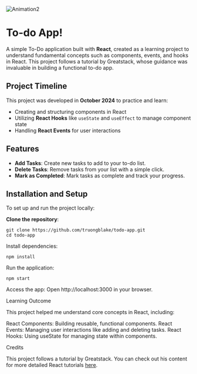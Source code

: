 ![Animation2](https://github.com/user-attachments/assets/9454e773-2525-454a-9c48-be80ab8f84d9)

# To-do App!

A simple To-Do application built with **React**, created as a learning project to understand fundamental concepts such as components, events, and hooks in React. This project follows a tutorial by Greatstack, whose guidance was invaluable in building a functional to-do app.

## Project Timeline

This project was developed in **October 2024** to practice and learn:
- Creating and structuring components in React
- Utilizing **React Hooks** like `useState` and `useEffect` to manage component state
- Handling **React Events** for user interactions

## Features
- **Add Tasks**: Create new tasks to add to your to-do list.
- **Delete Tasks**: Remove tasks from your list with a simple click.
- **Mark as Completed**: Mark tasks as complete and track your progress.

## Installation and Setup

To set up and run the project locally:

**Clone the repository**:
   
    git clone https://github.com/truongblake/todo-app.git
    cd todo-app
    
Install dependencies:

    npm install

Run the application:

    npm start

Access the app: Open http://localhost:3000 in your browser.

Learning Outcome

This project helped me understand core concepts in React, including:

React Components: Building reusable, functional components.
React Events: Managing user interactions like adding and deleting tasks.
React Hooks: Using useState for managing state within components.

Credits

This project follows a tutorial by Greatstack. You can check out his content for more detailed React tutorials [here](https://www.youtube.com/@GreatStackDev).
